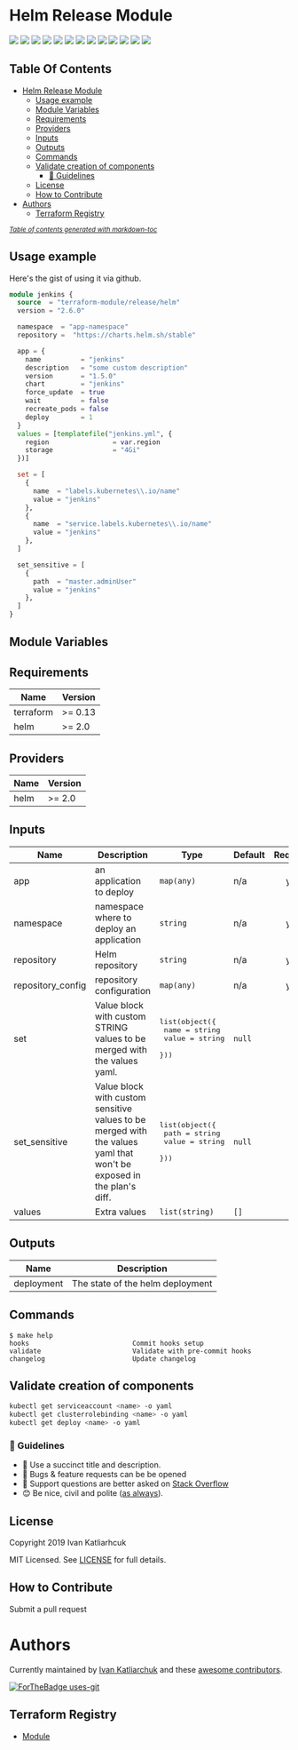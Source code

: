 # Helm Release Module

[![](https://img.shields.io/github/license/terraform-module/terraform-helm-release)](https://github.com/terraform-module/terraform-helm-release)
![](https://img.shields.io/github/v/tag/terraform-module/terraform-helm-release)
[![](https://img.shields.io/github/workflow/status/terraform-module/terraform-helm-release/commit-check/master)](https://github.com/terraform-module/terraform-helm-release/actions?query=is%3Acommit-check)
![](https://github.com/terraform-module/terraform-helm-release/workflows/commit-check/badge.svg)
![](https://img.shields.io/issues/github/terraform-module/terraform-helm-release)
![](https://img.shields.io/github/issues/terraform-module/terraform-helm-release)
![](https://img.shields.io/github/issues-closed/terraform-module/terraform-helm-release)
[![](https://img.shields.io/github/languages/code-size/terraform-module/terraform-helm-release)](https://github.com/terraform-module/terraform-helm-release)
[![](https://img.shields.io/github/repo-size/terraform-module/terraform-helm-release)](https://github.com/terraform-module/terraform-helm-release)
![](https://img.shields.io/github/languages/top/terraform-module/terraform-helm-release?color=green&logo=terraform&logoColor=blue)
![](https://img.shields.io/github/commit-activity/m/terraform-module/terraform-helm-release)
![](https://img.shields.io/github/contributors/terraform-module/terraform-helm-release)
![](https://img.shields.io/github/last-commit/terraform-module/terraform-helm-release)

## Table Of Contents

- [Helm Release Module](#helm-release-module)
  * [Usage example](#usage-example)
  * [Module Variables](#module-variables)
  * [Requirements](#requirements)
  * [Providers](#providers)
  * [Inputs](#inputs)
  * [Outputs](#outputs)
  * [Commands](#commands)
  * [Validate creation of components](#validate-creation-of-components)
    + [:memo: Guidelines](#-memo--guidelines)
  * [License](#license)
  * [How to Contribute](#how-to-contribute)
- [Authors](#authors)
  * [Terraform Registry](#terraform-registry)

<small><i><a href='http://ecotrust-canada.github.io/markdown-toc/'>Table of contents generated with markdown-toc</a></i></small>

## Usage example

Here's the gist of using it via github.

```terraform
module jenkins {
  source  = "terraform-module/release/helm"
  version = "2.6.0"

  namespace  = "app-namespace"
  repository =  "https://charts.helm.sh/stable"

  app = {
    name          = "jenkins"
    description   = "some custom description"
    version       = "1.5.0"
    chart         = "jenkins"
    force_update  = true
    wait          = false
    recreate_pods = false
    deploy        = 1
  }
  values = [templatefile("jenkins.yml", {
    region                = var.region
    storage               = "4Gi"
  })]

  set = [
    {
      name  = "labels.kubernetes\\.io/name"
      value = "jenkins"
    },
    {
      name  = "service.labels.kubernetes\\.io/name"
      value = "jenkins"
    },
  ]

  set_sensitive = [
    {
      path  = "master.adminUser"
      value = "jenkins"
    },
  ]
}
```

## Module Variables

<!-- BEGINNING OF PRE-COMMIT-TERRAFORM DOCS HOOK -->
## Requirements

| Name | Version |
|------|---------|
| terraform | >= 0.13 |
| helm | >= 2.0 |

## Providers

| Name | Version |
|------|---------|
| helm | >= 2.0 |

## Inputs

| Name | Description | Type | Default | Required |
|------|-------------|------|---------|:--------:|
| app | an application to deploy | `map(any)` | n/a | yes |
| namespace | namespace where to deploy an application | `string` | n/a | yes |
| repository | Helm repository | `string` | n/a | yes |
| repository\_config | repository configuration | `map(any)` | n/a | yes |
| set | Value block with custom STRING values to be merged with the values yaml. | <pre>list(object({<br>    name  = string<br>    value = string<br>  }))</pre> | `null` | no |
| set\_sensitive | Value block with custom sensitive values to be merged with the values yaml that won't be exposed in the plan's diff. | <pre>list(object({<br>    path  = string<br>    value = string<br>  }))</pre> | `null` | no |
| values | Extra values | `list(string)` | `[]` | no |

## Outputs

| Name | Description |
|------|-------------|
| deployment | The state of the helm deployment |
<!-- END OF PRE-COMMIT-TERRAFORM DOCS HOOK -->

## Commands

<!-- START makefile-doc -->
```
$ make help
hooks                          Commit hooks setup
validate                       Validate with pre-commit hooks
changelog                      Update changelog
```
<!-- END makefile-doc -->

## Validate creation of components

```sh
kubectl get serviceaccount <name> -o yaml
kubectl get clusterrolebinding <name> -o yaml
kubectl get deploy <name> -o yaml
```

### :memo: Guidelines

 - :memo: Use a succinct title and description.
 - :bug: Bugs & feature requests can be be opened
 - :signal_strength: Support questions are better asked on [Stack Overflow](https://stackoverflow.com/)
 - :blush: Be nice, civil and polite ([as always](http://contributor-covenant.org/version/1/4/)).

## License

Copyright 2019 Ivan Katliarhcuk

MIT Licensed. See [LICENSE](./LICENSE) for full details.

## How to Contribute

Submit a pull request

# Authors

Currently maintained by [Ivan Katliarchuk](https://github.com/ivankatliarchuk) and these [awesome contributors](https://github.com/terraform-module/terraform-module-blueprint/graphs/contributors).

[![ForTheBadge uses-git](http://ForTheBadge.com/images/badges/uses-git.svg)](https://GitHub.com/)

## Terraform Registry

- [Module](https://registry.terraform.io/modules/terraform-module/release/helm)
